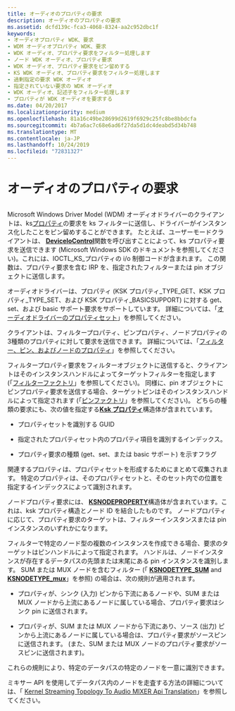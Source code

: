 ```yaml
---
title: オーディオのプロパティの要求
description: オーディオのプロパティの要求
ms.assetid: dcfd139c-fca3-4068-8324-aa2c952dbc1f
keywords:
- オーディオプロパティ WDK、要求
- WDM オーディオプロパティ WDK、要求
- WDK オーディオ、プロパティ要求をフィルター処理します
- ノード WDK オーディオ、プロパティ要求
- WDK オーディオ、プロパティ要求をピン留めする
- KS WDK オーディオ、プロパティ要求をフィルター処理します
- 過剰指定の要求 WDK オーディオ
- 指定されていない要求の WDK オーディオ
- WDK オーディオ、記述子をフィルター処理します
- プロパティが WDK オーディオを要求する
ms.date: 04/20/2017
ms.localizationpriority: medium
ms.openlocfilehash: 81a16c49be28699d2619f6929c25fc8be8bbdcfa
ms.sourcegitcommit: 4b7a6ac7c68e6ad6f27da5d1dc4deabd5d34b748
ms.translationtype: MT
ms.contentlocale: ja-JP
ms.lasthandoff: 10/24/2019
ms.locfileid: "72831327"
---
```

# <a name="audio-property-requests"></a>オーディオのプロパティの要求


## <span id="audio_property_requests"></span><span id="AUDIO_PROPERTY_REQUESTS"></span>


Microsoft Windows Driver Model (WDM) オーディオドライバーのクライアントは、ks[プロパティ](https://docs.microsoft.com/windows-hardware/drivers/stream/ks-properties)の要求を ks フィルターに送信し、ドライバーがインスタンス化したことをピン留めすることができます。 たとえば、ユーザーモードクライアントは、 [**DeviceIoControl**](https://docs.microsoft.com/windows/desktop/api/ioapiset/nf-ioapiset-deviceiocontrol)関数を呼び出すことによって、ks プロパティ要求を送信できます (Microsoft Windows SDK のドキュメントを参照してください)。これには、IOCTL\_KS\_プロパティの i/o 制御コードが含まれます。 この関数は、プロパティ要求を含む IRP を、指定されたフィルターまたは pin オブジェクトに送信します。

オーディオドライバーは、プロパティ (KSK プロパティ\_TYPE\_GET、KSK プロパティ\_TYPE\_SET、および KSK プロパティ\_BASICSUPPORT) に対する get、set、および basic サポート要求をサポートしています。 詳細については、「[オーディオドライバーのプロパティセット](https://docs.microsoft.com/windows-hardware/drivers/audio/audio-drivers-property-sets)」を参照してください。

クライアントは、フィルタープロパティ、ピンプロパティ、ノードプロパティの3種類のプロパティに対して要求を送信できます。 詳細については、「[フィルター、ピン、およびノードのプロパティ](filter--pin--and-node-properties.md)」を参照してください。

フィルタープロパティ要求をフィルターオブジェクトに送信すると、クライアントはそのインスタンスハンドルによってターゲットフィルターを指定します (「[フィルターファクトリ](filter-factories.md)」を参照してください)。 同様に、pin オブジェクトにピンプロパティ要求を送信する場合、ターゲットピンはそのインスタンスハンドルによって指定されます (「[ピンファクトリ](pin-factories.md)」を参照してください)。 どちらの種類の要求にも、次の値を指定する[**Ksk プロパティ**](https://docs.microsoft.com/previous-versions/ff564262(v=vs.85))構造体が含まれています。

-   プロパティセットを識別する GUID

-   指定されたプロパティセット内のプロパティ項目を識別するインデックス。

-   プロパティ要求の種類 (get、set、または basic サポート) を示すフラグ

関連するプロパティは、プロパティセットを形成するためにまとめて収集されます。 特定のプロパティは、そのプロパティセットと、そのセット内での位置を指定するインデックスによって識別されます。

ノードプロパティ要求には、 [**KSNODEPROPERTY**](https://docs.microsoft.com/windows-hardware/drivers/ddi/ksmedia/ns-ksmedia-ksnodeproperty)構造体が含まれています。これは、ksk プロパティ構造とノード ID を結合したものです。 ノードプロパティに応じて、プロパティ要求のターゲットは、フィルターインスタンスまたは pin インスタンスのいずれかになります。

フィルターで特定のノード型の複数のインスタンスを作成できる場合、要求のターゲットはピンハンドルによって指定されます。 ハンドルは、ノードインスタンスが存在するデータパスの先頭または末尾にある pin インスタンスを識別します。 SUM または MUX ノードを含むフィルター (「 [**KSNODETYPE\_SUM**](https://docs.microsoft.com/windows-hardware/drivers/audio/ksnodetype-sum) and [**KSNODETYPE\_mux**](https://docs.microsoft.com/windows-hardware/drivers/audio/ksnodetype-mux)」を参照) の場合は、次の規則が適用されます。

-   プロパティが、シンク (入力) ピンから下流にあるノードや、SUM または MUX ノードから上流にあるノードに属している場合、プロパティ要求はシンク pin に送信されます。

-   プロパティが、SUM または MUX ノードから下流にあり、ソース (出力) ピンから上流にあるノードに属している場合は、プロパティ要求がソースピンに送信されます。 (また、SUM または MUX ノードのプロパティ要求がソースピンに送信されます)。

これらの規則により、特定のデータパスの特定のノードを一意に識別できます。

ミキサー API を使用してデータパス内のノードを走査する方法の詳細については、「 [Kernel Streaming Topology To Audio MIXER Api Translation](kernel-streaming-topology-to-audio-mixer-api-translation.md)」を参照してください。

 

 




